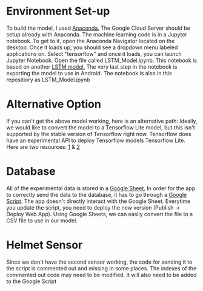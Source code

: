 # Environment Set-up
To build the model, I used [Anaconda.](https://www.anaconda.com/products/individual)
The Google Cloud Server should be setup already with Anaconda.
The machine learning code is in a Jupyter notebook.
To get to it, open the Anaconda Navigator located on the desktop.
Once it loads up, you should see a dropdown menu labeled applications on. Select "tensorflow" and once it loads, you can launch Jupyter Notebook.
Open the file called LSTM_Model.ipynb. This notebook is based on another [LSTM model.](https://github.com/dspanah/Human-Activity-Recognition-Keras-Android)
The very last step in the notebook is exporting the model to use in Android.
The notebook is also in this repositiory as LSTM_Model.ipynb

# Alternative Option
If you can't get the above model working, here is an alternative path:
Ideally, we would like to convert the model to a Tensorflow Lite model, but this isn't supported by the stable version of Tensorflow right now.
Tensorflow does have an experimental API to deploy Tensorflow models Tensorflow Lite. Here are two resources:
[1](https://colab.research.google.com/github/tensorflow/tensorflow/blob/master/tensorflow/lite/experimental/examples/lstm/TensorFlowLite_LSTM_Keras_Tutorial.ipynb) & [2](https://github.com/tensorflow/tensorflow/tree/master/tensorflow/lite/experimental/examples/lstm/g3doc)


# Database
All of the experimental data is stored in a [Google Sheet.](https://docs.google.com/spreadsheets/d/1yhmhXChoDyuxHTN9C0lE4Yqkj6NtB9YNLL6kHU82SCU/edit#gid=0)
In order for the app to correctly send the data to the database, it has to go through a [Google Script](https://script.google.com/d/1mOljzJ3k6hSVzh4ORDmZln1ZpPkXlqcQytlJpYlyMeKM_-cjPeDxTAyL/edit). The app doesn't directly interact with the Google Sheet.
Everytime you update the script, you need to deploy the new version (Publish -> Deploy Web App). Using Google Sheets, we can easily convert the file to a CSV file
to use in our model.

# Helmet Sensor
Since we don't have the second sensor working, the code for sending it to the script is commented out and missing in some places. The indexes of the commented out code
may need to be modified. It will also need to be added to the Google Script


